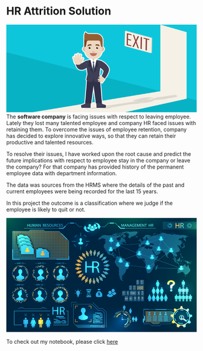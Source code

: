 # HR Attrition Solution
![enter image description here](https://github.com/chayanparia23/hr-employee-attrition/blob/main/Attrtion.png?raw=true)
The **software company** is facing issues with respect to leaving employee. Lately they lost many talented employee and company HR faced issues with retaining them. To overcome the issues of employee retention, company has decided to explore innovative ways, so that they can retain their productive and talented resources.

To resolve their issues, I have worked upon the root cause and predict the future implications with respect to employee stay in the company or leave the company? For that company has provided history of the permanent employee data with department information.

The data was sources from the HRMS where the details of the past and current employees were being recorded for the last 15 years.

In this project the outcome is a classification where we judge if the employee is likely to quit or not.

![enter image description here](https://github.com/chayanparia23/hr-employee-attrition/blob/main/hr-analytics-10.jpg?raw=true)

To check out my notebook, please click [here](https://github.com/chayanparia23/hr-employee-attrition/blob/main/HR_Analytics.ipynb)
